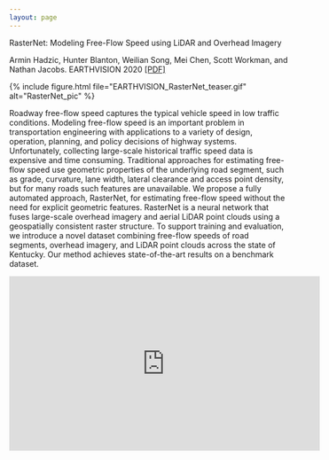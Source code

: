 ```yaml
---
layout: page
---
```


RasterNet: Modeling Free-Flow Speed using LiDAR and Overhead Imagery

Armin Hadzic, Hunter Blanton, Weilian Song, Mei Chen, Scott Workman, and Nathan Jacobs. EARTHVISION 2020 [[PDF]](http://openaccess.thecvf.com/content_CVPRW_2020/html/w11/Hadzic_RasterNet_Modeling_Free-Flow_Speed_Using_LiDAR_and_Overhead_Imagery_CVPRW_2020_paper.html)

{% include figure.html file="EARTHVISION_RasterNet_teaser.gif" alt="RasterNet_pic" %}

Roadway free-flow speed captures the typical vehicle speed in low traffic conditions. Modeling free-flow speed is an important problem in transportation engineering with applications to a variety of design, operation, planning, and policy decisions of highway systems. Unfortunately, collecting large-scale historical traffic speed data is expensive and time consuming. Traditional approaches for estimating free-flow speed use geometric properties of the underlying road segment, such as grade, curvature, lane width, lateral clearance and access point density, but for many roads such features are unavailable. We propose a fully automated approach, RasterNet, for estimating free-flow speed without the need for explicit geometric features. RasterNet is a neural network that fuses large-scale overhead imagery and aerial LiDAR point clouds using a geospatially consistent raster structure. To support training and evaluation, we introduce a novel dataset combining free-flow speeds of road segments, overhead imagery, and LiDAR point clouds across the state of Kentucky. Our method achieves state-of-the-art results on a benchmark dataset.

<iframe width="560" height="315" src="https://www.youtube.com/embed/IWKQoV6fXSk" frameborder="0" allow="accelerometer; autoplay; encrypted-media; gyroscope; picture-in-picture" allowfullscreen></iframe>